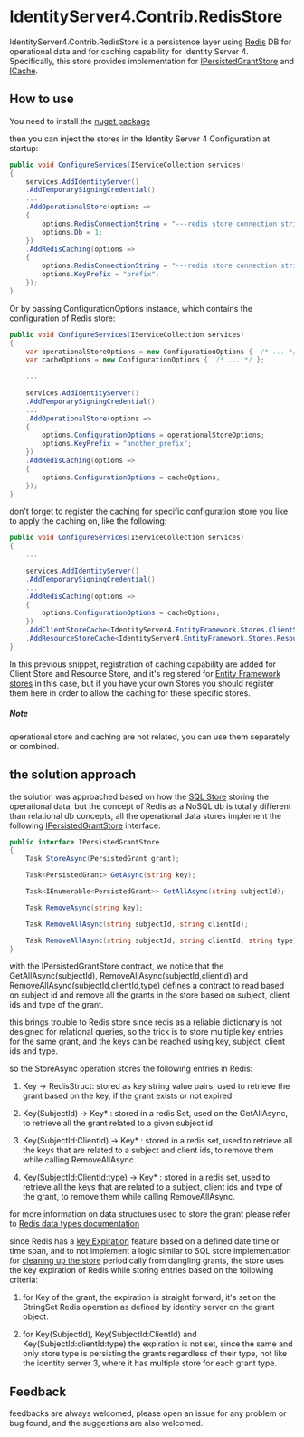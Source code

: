 

# IdentityServer4.Contrib.RedisStore

IdentityServer4.Contrib.RedisStore is a persistence layer using [Redis](https://redis.io) DB for operational data and for caching capability for Identity Server 4. Specifically, this store provides implementation for [IPersistedGrantStore](http://docs.identityserver.io/en/release/topics/deployment.html#operational-data) and [ICache<T>](http://docs.identityserver.io/en/release/topics/startup.html#caching).


## How to use

You need to install the [nuget package](https://www.nuget.org/packages/IdentityServer4.Contrib.RedisStore)

then you can inject the stores in the Identity Server 4 Configuration at startup:

```csharp
public void ConfigureServices(IServiceCollection services)
{
	services.AddIdentityServer()
	.AddTemporarySigningCredential()
	...
	.AddOperationalStore(options =>
	{
		options.RedisConnectionString = "---redis store connection string---";
		options.Db = 1;
	})
	.AddRedisCaching(options =>
	{
		options.RedisConnectionString = "---redis store connection string---";
		options.KeyPrefix = "prefix";
	});
}
```

Or by passing ConfigurationOptions instance, which contains the configuration of Redis store:

```csharp
public void ConfigureServices(IServiceCollection services)
{
	var operationalStoreOptions = new ConfigurationOptions {  /* ... */ };
	var cacheOptions = new ConfigurationOptions {  /* ... */ };

	...
		
	services.AddIdentityServer()
	.AddTemporarySigningCredential()
	...
	.AddOperationalStore(options =>
	{
		options.ConfigurationOptions = operationalStoreOptions;
		options.KeyPrefix = "another_prefix";
	})
	.AddRedisCaching(options =>
	{
		options.ConfigurationOptions = cacheOptions;
	});
}
```

don't forget to register the caching for specific configuration store you like to apply the caching on, like the following:

```csharp
public void ConfigureServices(IServiceCollection services)
{
	...

	services.AddIdentityServer()
	.AddTemporarySigningCredential()
	...
	.AddRedisCaching(options =>
	{
		options.ConfigurationOptions = cacheOptions;
	})
	.AddClientStoreCache<IdentityServer4.EntityFramework.Stores.ClientStore>()
	.AddResourceStoreCache<IdentityServer4.EntityFramework.Stores.ResourceStore>();
}

```

In this previous snippet, registration of caching capability are added for Client Store and Resource Store, and it's registered for [Entity Framework stores](https://github.com/IdentityServer/IdentityServer4.EntityFramework) in this case, but if you have your own Stores you should register them here in order to allow the caching for these specific stores.  

##### Note

operational store and caching are not related, you can use them separately or combined.

## the solution approach

the solution was approached based on how the [SQL Store](https://github.com/IdentityServer/IdentityServer4.EntityFramework) storing the operational data, but the concept of Redis as a NoSQL db is totally different than relational db concepts, all the operational data stores implement the following [IPersistedGrantStore](https://github.com/IdentityServer/IdentityServer4/blob/dev/src/IdentityServer4/Stores/IPersistedGrantStore.cs) interface:

```csharp
public interface IPersistedGrantStore
{
	Task StoreAsync(PersistedGrant grant);

	Task<PersistedGrant> GetAsync(string key);

	Task<IEnumerable<PersistedGrant>> GetAllAsync(string subjectId);

	Task RemoveAsync(string key);

	Task RemoveAllAsync(string subjectId, string clientId);

	Task RemoveAllAsync(string subjectId, string clientId, string type);
}
```

with the IPersistedGrantStore contract, we notice that the GetAllAsync(subjectId), RemoveAllAsync(subjectId,clientId) and RemoveAllAsync(subjectId,clientId,type) defines a contract to read based on subject id and remove all the grants in the store based on subject, client ids and type of the grant.

this brings trouble to Redis store since redis as a reliable dictionary is not designed for relational queries, so the trick is to store multiple key entries for the same grant, and the keys can be reached using key, subject, client ids and type.

so the StoreAsync operation stores the following entries in Redis:

1. Key -> RedisStruct: stored as key string value pairs, used to retrieve the grant based on the key, if the grant exists or not expired.

1. Key(SubjectId) -> Key* : stored in a redis Set, used on the GetAllAsync, to retrieve all the grant related to a given subject id.

1. Key(SubjectId:ClientId) -> Key* : stored in a redis set, used to retrieve all the keys that are related to a subject and client ids, to remove them while calling RemoveAllAsync.

1. Key(SubjectId:ClientId:type) -> Key* : stored in a redis set, used to retrieve all the keys that are related to a subject, client ids and type of the grant, to remove them while calling RemoveAllAsync.

for more information on data structures used to store the grant please refer to [Redis data types documentation](https://redis.io/topics/data-types)

since Redis has a [key Expiration](https://redis.io/commands/expire) feature based on a defined date time or time span, and to not implement a logic similar to SQL store implementation for [cleaning up the store](http://docs.identityserver.io/en/release/quickstarts/8_entity_framework.html) periodically from dangling grants, the store uses the key expiration of Redis while storing entries based on the following criteria:

1. for Key of the grant, the expiration is straight forward, it's set on the StringSet Redis operation as defined by identity server on the grant object.

1. for Key(SubjectId), Key(SubjectId:ClientId) and Key(SubjectId:clientId:type) the expiration is not set, since the same and only store type is persisting the grants regardless of their type, not like the identity server 3, where it has multiple store for each grant type.

## Feedback

feedbacks are always welcomed, please open an issue for any problem or bug found, and the suggestions are also welcomed.



